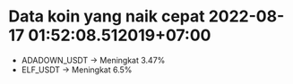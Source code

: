 # Data koin yang naik cepat 2022-08-17 01:52:08.512019+07:00

* ADADOWN_USDT -> Meningkat 3.47%
* ELF_USDT -> Meningkat 6.5%
